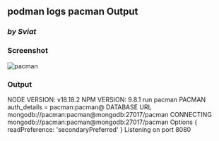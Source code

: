 ## **podman logs pacman Output**
### *by Sviat*

### Screenshot

![pacman](https://github.com/sshevche-cell/spark-seprep/assets/125435823/b43ceeca-f909-4ccc-9dd4-2fbae117d1cc)

### Output

NODE VERSION:
v18.18.2
NPM  VERSION:
9.8.1
run pacman
PACMAN auth_details =  pacman:pacman@
DATABASE URL  mongodb://pacman:pacman@mongodb:27017/pacman
CONNECTING  mongodb://pacman:pacman@mongodb:27017/pacman
Options  { readPreference: 'secondaryPreferred' }
Listening on port 8080

